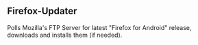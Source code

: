 ## Firefox-Updater

Polls Mozilla's FTP Server for latest "Firefox for Android" release, downloads
and installs them (if needed).

